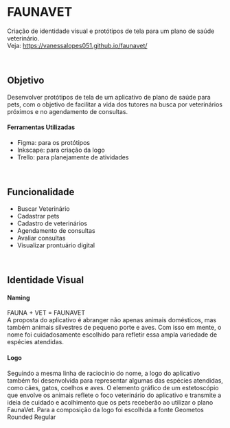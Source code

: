 # FAUNAVET
Criação de identidade visual e protótipos de tela para um plano de saúde veterinário. <br>
Veja: https://vanessalopes051.github.io/faunavet/

<br>
<h2>Objetivo</h2>
Desenvolver protótipos de tela de um aplicativo de plano de saúde para pets, com o objetivo de facilitar a vida dos tutores na busca por veterinários próximos e no agendamento de consultas.
<br>
<h4>Ferramentas Utilizadas</h4>
  <ul>
    <li>Figma: para os protótipos</li>
    <li>Inkscape: para criação da logo</li>
    <li>Trello: para planejamente de atividades</li>
  </ul>
  <br>
  
<h2>Funcionalidade</h2>
<ul>
  <li>Buscar Veterinário</li>
  <li>Cadastrar pets</li>
  <li>Cadastro de veterinários</li>
  <li>Agendamento de consultas</li>
  <li>Avaliar consultas</li>
  <li>Visualizar prontuário digital</li>
</ul>
<br>
<h2>Identidade Visual</h2>
<h4>Naming</h4>
FAUNA + VET = FAUNAVET
<br>
A proposta do aplicativo é abranger não apenas animais domésticos, mas também animais silvestres de pequeno porte e aves. Com isso em mente, o nome foi cuidadosamente escolhido para refletir essa ampla variedade de espécies atendidas.
<br>
<h4>Logo</h4>
Seguindo a mesma linha de raciocínio do nome, a logo do aplicativo também foi desenvolvida para representar algumas das espécies atendidas, como cães, gatos, coelhos e aves. O elemento gráfico de um estetoscópio que envolve os animais reflete o foco veterinário do aplicativo e transmite a ideia de cuidado e acolhimento que os pets receberão ao utilizar o plano FaunaVet. Para a composição da logo foi escolhida a fonte Geometos Rounded Regular
